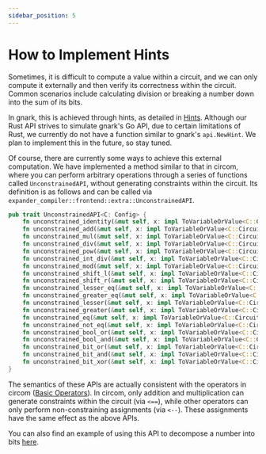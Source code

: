 ```yaml
---
sidebar_position: 5
---
```


# How to Implement Hints

Sometimes, it is difficult to compute a value within a circuit, and we can only compute it externally and then verify its correctness within the circuit. Common scenarios include calculating division or breaking a number down into the sum of its bits.

In gnark, this is achieved through hints, as detailed in [Hints](https://docs.gnark.consensys.io/HowTo/write/hints). Although our Rust API strives to simulate gnark's Go API, due to certain limitations of Rust, we currently do not have a function similar to gnark's `api.NewHint`. We plan to implement this in the future, so stay tuned.

Of course, there are currently some ways to achieve this external computation. We have implemented a method similar to that in circom, where you can perform arbitrary operations through a series of functions called `UnconstrainedAPI`, without generating constraints within the circuit. Its definition is as follows and can be called via `expander_compiler::frontend::extra::UnconstrainedAPI`.

```rust
pub trait UnconstrainedAPI<C: Config> {
    fn unconstrained_identity(&mut self, x: impl ToVariableOrValue<C::CircuitField>) -> Variable;
    fn unconstrained_add(&mut self, x: impl ToVariableOrValue<C::CircuitField>, y: impl ToVariableOrValue<C::CircuitField>) -> Variable;
    fn unconstrained_mul(&mut self, x: impl ToVariableOrValue<C::CircuitField>, y: impl ToVariableOrValue<C::CircuitField>) -> Variable;
    fn unconstrained_div(&mut self, x: impl ToVariableOrValue<C::CircuitField>, y: impl ToVariableOrValue<C::CircuitField>) -> Variable;
    fn unconstrained_pow(&mut self, x: impl ToVariableOrValue<C::CircuitField>, y: impl ToVariableOrValue<C::CircuitField>) -> Variable;
    fn unconstrained_int_div(&mut self, x: impl ToVariableOrValue<C::CircuitField>, y: impl ToVariableOrValue<C::CircuitField>) -> Variable;
    fn unconstrained_mod(&mut self, x: impl ToVariableOrValue<C::CircuitField>, y: impl ToVariableOrValue<C::CircuitField>) -> Variable;
    fn unconstrained_shift_l(&mut self, x: impl ToVariableOrValue<C::CircuitField>, y: impl ToVariableOrValue<C::CircuitField>) -> Variable;
    fn unconstrained_shift_r(&mut self, x: impl ToVariableOrValue<C::CircuitField>, y: impl ToVariableOrValue<C::CircuitField>) -> Variable;
    fn unconstrained_lesser_eq(&mut self, x: impl ToVariableOrValue<C::CircuitField>, y: impl ToVariableOrValue<C::CircuitField>) -> Variable;
    fn unconstrained_greater_eq(&mut self, x: impl ToVariableOrValue<C::CircuitField>, y: impl ToVariableOrValue<C::CircuitField>) -> Variable;
    fn unconstrained_lesser(&mut self, x: impl ToVariableOrValue<C::CircuitField>, y: impl ToVariableOrValue<C::CircuitField>) -> Variable;
    fn unconstrained_greater(&mut self, x: impl ToVariableOrValue<C::CircuitField>, y: impl ToVariableOrValue<C::CircuitField>) -> Variable;
    fn unconstrained_eq(&mut self, x: impl ToVariableOrValue<C::CircuitField>, y: impl ToVariableOrValue<C::CircuitField>) -> Variable;
    fn unconstrained_not_eq(&mut self, x: impl ToVariableOrValue<C::CircuitField>, y: impl ToVariableOrValue<C::CircuitField>) -> Variable;
    fn unconstrained_bool_or(&mut self, x: impl ToVariableOrValue<C::CircuitField>, y: impl ToVariableOrValue<C::CircuitField>) -> Variable;
    fn unconstrained_bool_and(&mut self, x: impl ToVariableOrValue<C::CircuitField>, y: impl ToVariableOrValue<C::CircuitField>) -> Variable;
    fn unconstrained_bit_or(&mut self, x: impl ToVariableOrValue<C::CircuitField>, y: impl ToVariableOrValue<C::CircuitField>) -> Variable;
    fn unconstrained_bit_and(&mut self, x: impl ToVariableOrValue<C::CircuitField>, y: impl ToVariableOrValue<C::CircuitField>) -> Variable;
    fn unconstrained_bit_xor(&mut self, x: impl ToVariableOrValue<C::CircuitField>, y: impl ToVariableOrValue<C::CircuitField>) -> Variable;
}
```

The semantics of these APIs are actually consistent with the operators in circom ([Basic Operators](https://docs.circom.io/circom-language/basic-operators/)). In circom, only addition and multiplication can generate constraints within the circuit (via `<==`), while other operators can only perform non-constraining assignments (via `<--`). These assignments have the same effect as the above APIs.

You can also find an example of using this API to decompose a number into bits [here](https://github.com/PolyhedraZK/ExpanderCompilerCollection/blob/master/expander_compiler/tests/to_binary_unconstrained_api.rs).

